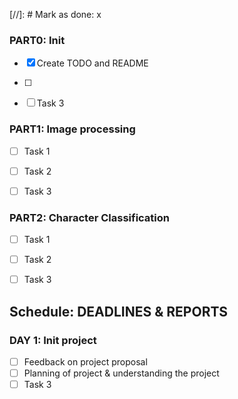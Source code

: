 [//]: # Mark as done: x

### PART0: Init

- [x] Create TODO and README
- [ ]
- [ ] Task 3


### PART1: Image processing

- [ ] Task 1
- [ ] Task 2
- [ ] Task 3


### PART2: Character Classification

- [ ] Task 1
- [ ] Task 2
- [ ] Task 3



## Schedule: DEADLINES & REPORTS

### DAY 1: Init project
- [ ] Feedback on project proposal
- [ ] Planning of project & understanding the project
- [ ] Task 3
